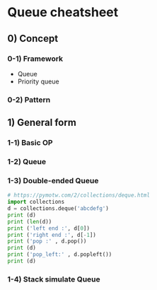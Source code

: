 # Queue cheatsheet 

## 0) Concept  

### 0-1) Framework
- Queue
- Priority queue

### 0-2) Pattern

## 1) General form

### 1-1) Basic OP

### 1-2) Queue

### 1-3) Double-ended Queue
```python
# https://pymotw.com/2/collections/deque.html
import collections
d = collections.deque('abcdefg')
print (d)
print (len(d))
print ('left end :', d[0])
print ('right end :', d[-1])
print ('pop :' , d.pop())
print (d)
print ('pop_left:' , d.popleft())
print (d)

```
### 1-4) Stack simulate Queue
